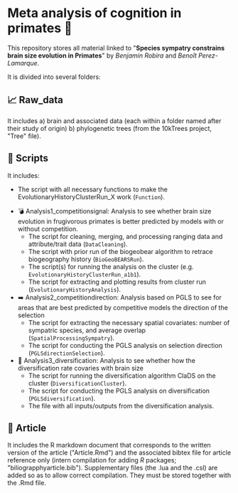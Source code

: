 # Meta analysis of cognition in primates :monkey:

This repository stores all material linked to "**Species sympatry constrains brain size evolution in Primates**" by *Benjamin Robira* and *Benoît Perez-Lamarque*.

It is divided into several folders:

## :chart_with_upwards_trend: Raw_data  
It includes a) brain and associated data (each within a folder named after their study of origin) b) phylogenetic trees (from the 10kTrees project, "Tree" file).

## :file_folder: Scripts

It includes: 
  - The script with all necessary functions to make the EvolutionaryHistoryClusterRun_X work (`Function`).
* :bomb: Analysis1_competitionsignal: Analysis to see whether brain size evolution in frugivorous primates is better predicted by models with or without competition.
  - The script for cleaning, merging, and processing ranging data and attribute/trait data (`DataCleaning`).
  - The script with prior run of the biogeobear algorithm to retrace biogeography history (`BioGeoBEARSRun`).
  - The script(s) for running the analysis on the cluster (e.g. `EvolutionaryHistoryClusterRun_a1b1`). 
  - The script for extracting and plotting results from cluster run (`EvolutionaryHistoryAnalysis`). 
* :arrow_right: Analysis2_competitiondirection: Analysis based on PGLS to see for areas that are best predicted by competitive models the direction of the selection
  - The script for extracting the necessary spatial covariates: number of sympatric species, and average overlap (`SpatialProcessingSympatry`). 
  - The script for conducting the PGLS analysis on selection direction (`PGLSdirectionSelection`).
* :herb: Analysis3_diversification: Analysis to see whether how the diversification rate covaries with brain size
  - The script for running the diversification algorithm ClaDS on the cluster (`DiversificationCluster`). 
  - The script for conducting the PGLS analysis on diversification (`PGLSdiversification`).
  - The file with all inputs/outputs from the diversification analysis.

## :page_with_curl: Article

It includes the R markdown document that corresponds to the written version of the article ("Article.Rmd") and the associated bibtex file for article reference only (intern compilation for adding *R* packages; "biliograpphyarticle.bib"). Supplementary files (the .lua and the .csl) are added so as to allow correct compilation. They must be stored together with the .Rmd file.




